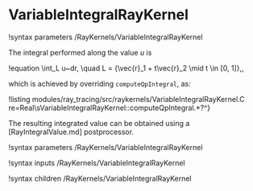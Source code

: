 # VariableIntegralRayKernel

!syntax parameters /RayKernels/VariableIntegralRayKernel

The integral performed along the value $u$ is

!equation
\int_L u~dr, \quad L = \{\vec{r}_1 + t\vec{r}_2 \mid t \in [0, 1]\}\,,

which is achieved by overriding `computeQpIntegral`, as:

!listing modules/ray_tracing/src/raykernels/VariableIntegralRayKernel.C re=Real\sVariableIntegralRayKernel::computeQpIntegral.*?^}

The resulting integrated value can be obtained using a [RayIntegralValue.md] postprocessor.

!syntax parameters /RayKernels/VariableIntegralRayKernel

!syntax inputs /RayKernels/VariableIntegralRayKernel

!syntax children /RayKernels/VariableIntegralRayKernel
